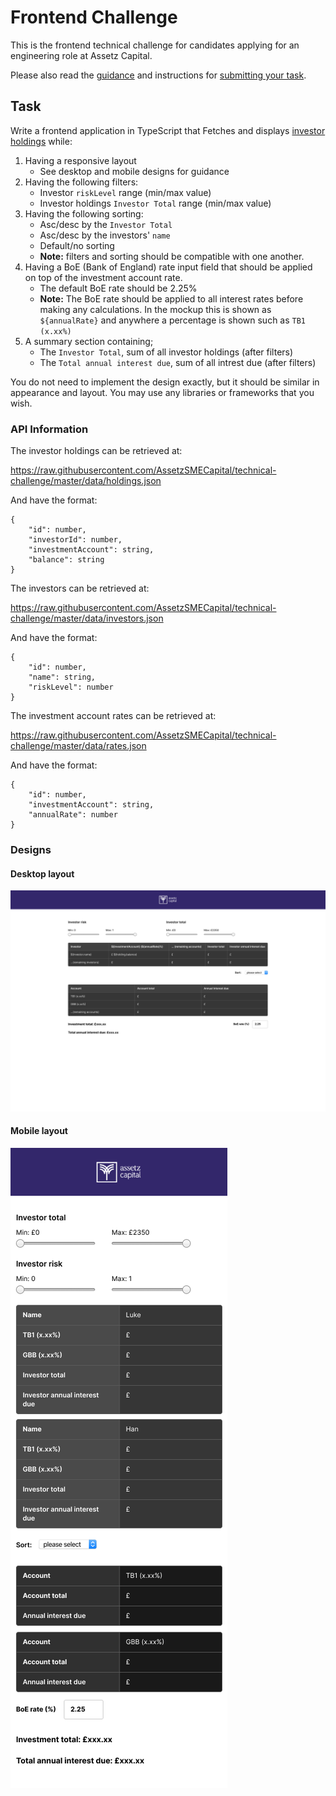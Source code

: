 # Frontend Challenge

This is the frontend technical challenge for candidates applying for an engineering role at Assetz Capital.

Please also read the [guidance](../README.md#guidance) and instructions for [submitting your task](../README.md#submitting-your-task).


## Task

Write a frontend application in TypeScript that Fetches and displays
[investor holdings](https://raw.githubusercontent.com/AssetzSMECapital/technical-challenge/master/data/holdings.json) while:
1. Having a responsive layout
   - See desktop and mobile designs for guidance
2. Having the following filters:
   - Investor `riskLevel` range (min/max value)
   - Investor holdings `Investor Total` range (min/max value)
3. Having the following sorting:
   - Asc/desc by the `Investor Total`
   - Asc/desc by the investors' `name`
   - Default/no sorting
   - **Note:** filters and sorting should be compatible with one another.
4. Having a BoE (Bank of England) rate input field that should be applied on top of the investment account rate. 
   - The default BoE rate should be 2.25%
   - **Note:** The BoE rate should be applied to all interest rates before making
     any calculations. In the mockup this is shown as `${annualRate}` and
     anywhere a percentage is shown such as `TB1 (x.xx%)`
5. A summary section containing;
   - The `Investor Total`, sum of all investor holdings (after
     filters)
   - The `Total annual interest due`, sum of all intrest due (after
       filters)

You do not need to implement the design exactly, but it should be similar in
appearance and layout. You may use any libraries or frameworks that you wish.

### API Information

The investor holdings can be retrieved at:

https://raw.githubusercontent.com/AssetzSMECapital/technical-challenge/master/data/holdings.json

And have the format:
```
{
    "id": number,
    "investorId": number,
    "investmentAccount": string,
    "balance": string
}
```

The investors can be retrieved at:

https://raw.githubusercontent.com/AssetzSMECapital/technical-challenge/master/data/investors.json

And have the format:
```
{
    "id": number,
    "name": string,
    "riskLevel": number
}
```

The investment account rates can be retrieved at:

https://raw.githubusercontent.com/AssetzSMECapital/technical-challenge/master/data/rates.json

And have the format:
```
{
    "id": number,
    "investmentAccount": string, 
    "annualRate": number
}
```

### Designs

#### Desktop layout

![Desktop layout](./assets/Desktop.png)

#### Mobile layout

![Mobile layout](./assets/Mobile.png)